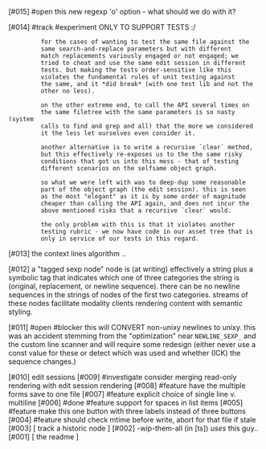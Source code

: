 [#015] #open this new regexp 'o' option - what should we do with it?


[#014]    #track #experiment ONLY TO SUPPORT TESTS :/

             for the cases of wanting to test the same file against the
             same search-and-replace parameters but with different
             match replacements variously engaged or not engaged; we
             tried to cheat and use the same edit session in different
             tests. but making the tests order-sensitive like this
             violates the fundamental rules of unit testing against
             the same, and it *did break* (with one test lib and not the
             other no less).

             on the other extreme end, to call the API several times on
             the same filetree with the same parameters is so nasty (system
             calls to find and grep and all) that the more we considered
             it the less let ourselves even consider it.

             another alternative is to write a recursive `clear` method,
             but this effectively re-exposes us to the the same risky
             conditions that got us into this mess - that of testing
             different scenarios on the selfsame object graph.

             so what we were left with was to deep-dup some reasonable
             part of the object graph (the edit session). this is seen
             as the most "elegant" as it is by some order of magnitude
             cheaper than calling the API again, and does not incur the
             above mentioned risks that a recursive `clear` would.

             the only problem with this is that it violates another
             testing rubric - we now have code in our asset tree that is
             only in service of our tests in this regard.

[#013]       the context lines algorithm ..

[#012]       a "tagged sexp node" node is (at writing) effectively a string
             plus a symbolic tag that indicates which one of three categories
             the string is (original, replacement, or newline sequence).
             there can be no newline sequences in the strings of nodes
             of the first two categories. streams of these nodes facilitate
             modality clients rendering content with semantic styling.

[#011] #open  #blocker this will CONVERT non-unixy newlines to unixy.
             this was an accident stemming from the "optimization" near
             `NEWLINE_SEXP_` and the custom line scanner and will
             require some redesign (either never use a const value for
             these or detect which was used and whether (ICK) the
             sequence changes.)

[#010]       edit sessions
[#009]   #investigate consider merging read-only rendering with edit session rendering
[#008]       #feature have the multiple forms save to one file
[#007]       #feature explicit choice of single line v. multiline
[#006] #done #feature support for spaces in list items
[#005]       #feature make this one button with three labels instead of three buttons
[#004]       #feature should check mtime before write, abort for that file if stale
[#003]       [ track a historic node ]
[#002]       -wip-them-all (in [ts]) *uses* this guy..
[#001]       [ the readme ]
